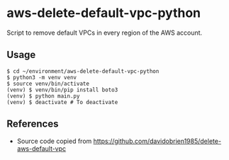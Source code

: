 # aws-delete-default-vpc-python

Script to remove default VPCs in every region of the AWS account.

## Usage
```
$ cd ~/environment/aws-delete-default-vpc-python
$ python3 -m venv venv
$ source venv/bin/activate
(venv) $ venv/bin/pip install boto3
(venv) $ python main.py
(venv) $ deactivate # To deactivate
```

## References
- Source code copied from https://github.com/davidobrien1985/delete-aws-default-vpc
